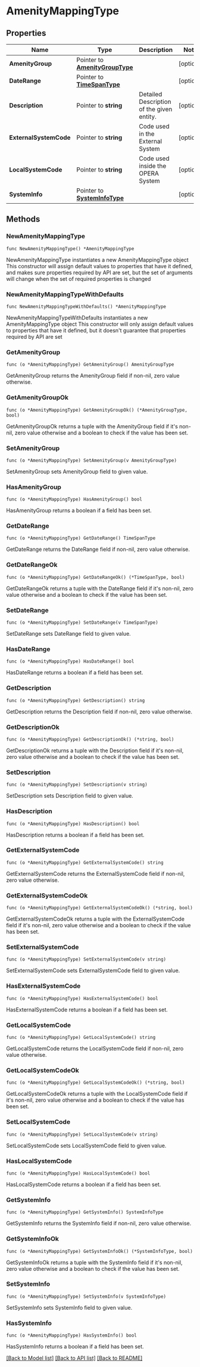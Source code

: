 # AmenityMappingType

## Properties

Name | Type | Description | Notes
------------ | ------------- | ------------- | -------------
**AmenityGroup** | Pointer to [**AmenityGroupType**](AmenityGroupType.md) |  | [optional] 
**DateRange** | Pointer to [**TimeSpanType**](TimeSpanType.md) |  | [optional] 
**Description** | Pointer to **string** | Detailed Description of the given entity. | [optional] 
**ExternalSystemCode** | Pointer to **string** | Code used in the External System | [optional] 
**LocalSystemCode** | Pointer to **string** | Code used inside the OPERA System | [optional] 
**SystemInfo** | Pointer to [**SystemInfoType**](SystemInfoType.md) |  | [optional] 

## Methods

### NewAmenityMappingType

`func NewAmenityMappingType() *AmenityMappingType`

NewAmenityMappingType instantiates a new AmenityMappingType object
This constructor will assign default values to properties that have it defined,
and makes sure properties required by API are set, but the set of arguments
will change when the set of required properties is changed

### NewAmenityMappingTypeWithDefaults

`func NewAmenityMappingTypeWithDefaults() *AmenityMappingType`

NewAmenityMappingTypeWithDefaults instantiates a new AmenityMappingType object
This constructor will only assign default values to properties that have it defined,
but it doesn't guarantee that properties required by API are set

### GetAmenityGroup

`func (o *AmenityMappingType) GetAmenityGroup() AmenityGroupType`

GetAmenityGroup returns the AmenityGroup field if non-nil, zero value otherwise.

### GetAmenityGroupOk

`func (o *AmenityMappingType) GetAmenityGroupOk() (*AmenityGroupType, bool)`

GetAmenityGroupOk returns a tuple with the AmenityGroup field if it's non-nil, zero value otherwise
and a boolean to check if the value has been set.

### SetAmenityGroup

`func (o *AmenityMappingType) SetAmenityGroup(v AmenityGroupType)`

SetAmenityGroup sets AmenityGroup field to given value.

### HasAmenityGroup

`func (o *AmenityMappingType) HasAmenityGroup() bool`

HasAmenityGroup returns a boolean if a field has been set.

### GetDateRange

`func (o *AmenityMappingType) GetDateRange() TimeSpanType`

GetDateRange returns the DateRange field if non-nil, zero value otherwise.

### GetDateRangeOk

`func (o *AmenityMappingType) GetDateRangeOk() (*TimeSpanType, bool)`

GetDateRangeOk returns a tuple with the DateRange field if it's non-nil, zero value otherwise
and a boolean to check if the value has been set.

### SetDateRange

`func (o *AmenityMappingType) SetDateRange(v TimeSpanType)`

SetDateRange sets DateRange field to given value.

### HasDateRange

`func (o *AmenityMappingType) HasDateRange() bool`

HasDateRange returns a boolean if a field has been set.

### GetDescription

`func (o *AmenityMappingType) GetDescription() string`

GetDescription returns the Description field if non-nil, zero value otherwise.

### GetDescriptionOk

`func (o *AmenityMappingType) GetDescriptionOk() (*string, bool)`

GetDescriptionOk returns a tuple with the Description field if it's non-nil, zero value otherwise
and a boolean to check if the value has been set.

### SetDescription

`func (o *AmenityMappingType) SetDescription(v string)`

SetDescription sets Description field to given value.

### HasDescription

`func (o *AmenityMappingType) HasDescription() bool`

HasDescription returns a boolean if a field has been set.

### GetExternalSystemCode

`func (o *AmenityMappingType) GetExternalSystemCode() string`

GetExternalSystemCode returns the ExternalSystemCode field if non-nil, zero value otherwise.

### GetExternalSystemCodeOk

`func (o *AmenityMappingType) GetExternalSystemCodeOk() (*string, bool)`

GetExternalSystemCodeOk returns a tuple with the ExternalSystemCode field if it's non-nil, zero value otherwise
and a boolean to check if the value has been set.

### SetExternalSystemCode

`func (o *AmenityMappingType) SetExternalSystemCode(v string)`

SetExternalSystemCode sets ExternalSystemCode field to given value.

### HasExternalSystemCode

`func (o *AmenityMappingType) HasExternalSystemCode() bool`

HasExternalSystemCode returns a boolean if a field has been set.

### GetLocalSystemCode

`func (o *AmenityMappingType) GetLocalSystemCode() string`

GetLocalSystemCode returns the LocalSystemCode field if non-nil, zero value otherwise.

### GetLocalSystemCodeOk

`func (o *AmenityMappingType) GetLocalSystemCodeOk() (*string, bool)`

GetLocalSystemCodeOk returns a tuple with the LocalSystemCode field if it's non-nil, zero value otherwise
and a boolean to check if the value has been set.

### SetLocalSystemCode

`func (o *AmenityMappingType) SetLocalSystemCode(v string)`

SetLocalSystemCode sets LocalSystemCode field to given value.

### HasLocalSystemCode

`func (o *AmenityMappingType) HasLocalSystemCode() bool`

HasLocalSystemCode returns a boolean if a field has been set.

### GetSystemInfo

`func (o *AmenityMappingType) GetSystemInfo() SystemInfoType`

GetSystemInfo returns the SystemInfo field if non-nil, zero value otherwise.

### GetSystemInfoOk

`func (o *AmenityMappingType) GetSystemInfoOk() (*SystemInfoType, bool)`

GetSystemInfoOk returns a tuple with the SystemInfo field if it's non-nil, zero value otherwise
and a boolean to check if the value has been set.

### SetSystemInfo

`func (o *AmenityMappingType) SetSystemInfo(v SystemInfoType)`

SetSystemInfo sets SystemInfo field to given value.

### HasSystemInfo

`func (o *AmenityMappingType) HasSystemInfo() bool`

HasSystemInfo returns a boolean if a field has been set.


[[Back to Model list]](../README.md#documentation-for-models) [[Back to API list]](../README.md#documentation-for-api-endpoints) [[Back to README]](../README.md)


